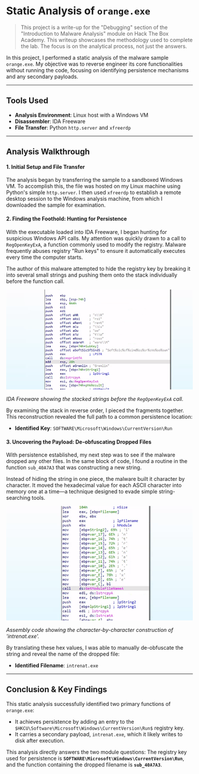 # Static Analysis of `orange.exe`

> This project is a write-up for the "Debugging" section of the "Introduction to Malware Analysis" module on Hack The Box Academy. This writeup showcases the methodology used to complete the lab. The focus is on the analytical process, not just the answers.

In this project, I performed a static analysis of the malware sample `orange.exe`. My objective was to reverse engineer its core functionalities without running the code, focusing on identifying persistence mechanisms and any secondary payloads.

---

## Tools Used

* **Analysis Environment**: Linux host with a Windows VM
* **Disassembler**: IDA Freeware
* **File Transfer**: Python `http.server` and `xfreerdp`

---

## Analysis Walkthrough

#### 1. Initial Setup and File Transfer

The analysis began by transferring the sample to a sandboxed Windows VM. To accomplish this, the file was hosted on my Linux machine using Python's simple `http.server`. I then used `xfreerdp` to establish a remote desktop session to the Windows analysis machine, from which I downloaded the sample for examination.

#### 2. Finding the Foothold: Hunting for Persistence

With the executable loaded into IDA Freeware, I began hunting for suspicious Windows API calls. My attention was quickly drawn to a call to `RegOpenKeyExA`, a function commonly used to modify the registry. Malware frequently abuses registry "Run keys" to ensure it automatically executes every time the computer starts.

The author of this malware attempted to hide the registry key by breaking it into several small strings and pushing them onto the stack individually before the function call.

![Image of IDA Freeware showing stacked strings](./images/persistence.png)

*IDA Freeware showing the stacked strings before the `RegOpenKeyExA` call.*

By examining the stack in reverse order, I pieced the fragments together. This reconstruction revealed the full path to a common persistence location:

* **Identified Key**: `SOFTWARE\Microsoft\Windows\CurrentVersion\Run`

#### 3. Uncovering the Payload: De-obfuscating Dropped Files

With persistence established, my next step was to see if the malware dropped any other files. In the same block of code, I found a routine in the function `sub_40A7A3` that was constructing a new string.

Instead of hiding the string in one piece, the malware built it character by character. It moved the hexadecimal value for each ASCII character into memory one at a time—a technique designed to evade simple string-searching tools.

![Image of assembly code constructing a string](./images/intrenat_exe.png)

*Assembly code showing the character-by-character construction of 'intrenat.exe'.*

By translating these hex values, I was able to manually de-obfuscate the string and reveal the name of the dropped file:

* **Identified Filename**: `intrenat.exe`

---

## Conclusion & Key Findings

This static analysis successfully identified two primary functions of `orange.exe`:

* It achieves persistence by adding an entry to the `$HKCU\Software\Microsoft\Windows\CurrentVersion\Run$` registry key.
* It carries a secondary payload, `intrenat.exe`, which it likely writes to disk after execution.

This analysis directly answers the two module questions: The registry key used for persistence is **`SOFTWARE\Microsoft\Windows\CurrentVersion\Run`**, and the function containing the dropped filename is **`sub_40A7A3`**.
